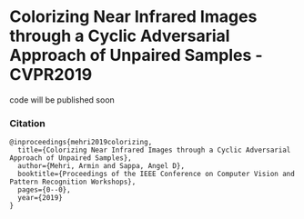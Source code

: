 # Colorizing Near Infrared Images through a Cyclic Adversarial Approach of Unpaired Samples - CVPR2019



code will be published soon



### Citation
```
@inproceedings{mehri2019colorizing,
  title={Colorizing Near Infrared Images through a Cyclic Adversarial Approach of Unpaired Samples},
  author={Mehri, Armin and Sappa, Angel D},
  booktitle={Proceedings of the IEEE Conference on Computer Vision and Pattern Recognition Workshops},
  pages={0--0},
  year={2019}
}
```
